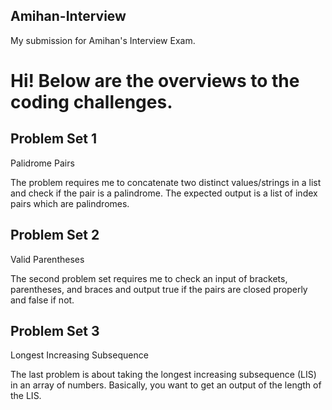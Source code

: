 ## Amihan-Interview
My submission for Amihan's Interview Exam.

# Hi! Below are the overviews to the coding challenges.

## Problem Set 1
Palidrome Pairs

The problem requires me to concatenate two distinct values/strings in a list and check if the pair is a palindrome. The expected output is a list of index pairs which are palindromes.

## Problem Set 2
Valid Parentheses

The second problem set requires me to check an input of brackets, parentheses, and braces and output true if the pairs are closed properly and false if not.

## Problem Set 3
Longest Increasing Subsequence

The last problem is about taking the longest increasing subsequence (LIS) in an array of numbers. Basically, you want to get an output of the length of the LIS.